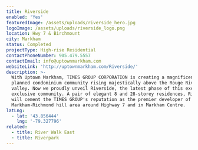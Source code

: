 ```yaml
---
title: Riverside
enabled: 'Yes'
featuredImage: /assets/uploads/riverside_hero.jpg
logoImage: /assets/uploads/riverside_logo.png
location: Hwy 7 & Birchmount
city: Markham
status: Completed
projectType: High-rise Residential
contactPhoneNumber: 905.479.5557
contactEmail: info@uptownmarkham.com
websiteLink: 'http://uptownmarkham.com/Riverside/'
description: >-
  With Uptown Markham, TIMES GROUP CORPORATION is creating a magnificent master
  planned condominium community rising majestically above the Rouge River
  valley. Now we proudly unveil Riverside, the latest phase of this exciting and
  exclusive community. A pair of elegant 8 and 28-storey residences, Riverside
  will cement the TIMES GROUP's reputation as the premier developer of the
  Markham-Richmond hill area around Highway 7 and in Markham Centre.
latLng:
  - lat: '43.856444'
    lng: '-79.327796'
related:
  - title: River Walk East
  - title: Riverpark
---
```


